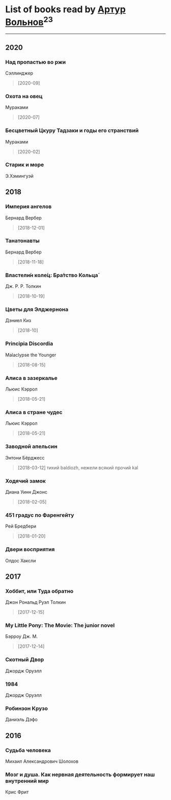 # List of books read by [Артур Вольнов](http://vk.com/id225880893)<sup>23</sup>
---

## 2020

### Над пропастью во ржи
Сэллинджер
> [2020-09] 


### Охота на овец
Мураками
> [2020-07] 


### Бесцветный Цкуру Тадзаки и годы его странствий
Мураками
> [2020-02] 


### Старик и море
Э.Хэмингуэй



## 2018

### Империя ангелов
Бернард Вербер
> [2018-12-01] 


### Танатонавты
Бернард Вербер
> [2018-11-18] 


### Властели́н коле́ц: Бра́тство Кольца́
Дж. Р. Р. Толкин
> [2018-10-19] 


### Цветы для Элджернона
Дэниел Киз
> [2018-10] 


### Principia Discordia
Malaclypse the Younger
> [2018-08-15] 


### Алиса в зазеркалье
Льюис Кэррол
> [2018-05-21] 


### Алиса в стране чудес
Льюис Кэррол
> [2018-05-21] 


### Заводной апельсин
Энтони Бёрджесс
> [2018-03-12] тихий baldiozh, нежели всякий прочий kal


### Ходячий замок
Диана Уинн Джонс
> [2018-02-05] 


### 451 градус по Фаренгейту
Рей Бредбери
> [2018-01-20] 


### Двери восприятия
Олдос Хаксли



## 2017

### Хоббит, или Туда обратно
Джон Рональд Руэл Толкин
> [2017-12-15] 


### My Little Pony: The Movie: The junior novel
Бэрроу Дж. М.
> [2017-12-14] 




### Скотный Двор
Джордж Оруэлл


### 1984
Джордж Оруэлл


### Робинзон Крузо
Даниэль Дэфо



## 2016

### Судьба человека
Михаил Александрович Шолохов


### Мозг и душа. Как нервная деятельность формирует наш внутренний мир
Крис Фрит



